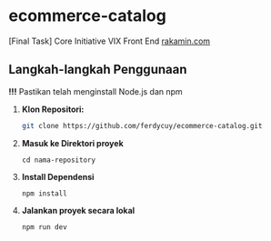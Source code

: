 # ecommerce-catalog

[Final Task] Core Initiative VIX Front End [rakamin.com](https://www.rakamin.com/)

## Langkah-langkah Penggunaan

**!!!**
Pastikan telah menginstall Node.js dan npm 

1. **Klon Repositori:**
   ```bash
   git clone https://github.com/ferdycuy/ecommerce-catalog.git
2. **Masuk ke Direktori proyek**
   ```
   cd nama-repository
3. **Install Dependensi**
   ```
   npm install
2. **Jalankan proyek secara lokal**
   ```
   npm run dev
